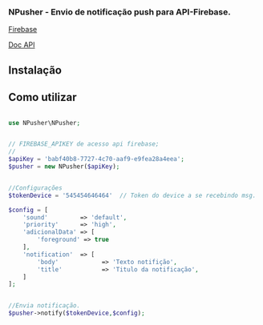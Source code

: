 ### NPusher - Envio de notificação push para API-Firebase.

[Firebase](https://console.firebase.google.com/project/)

[Doc API](https://firebase.google.com/docs/cloud-messaging/send-message)


## Instalação



## Como utilizar

~~~ php

use NPusher\NPusher;


// FIREBASE_APIKEY de acesso api firebase;
// 
$apiKey = 'babf40b8-7727-4c70-aaf9-e9fea28a4eea';
$pusher = new NPusher($apiKey);


//Configurações
$tokenDevice = '545454646464'  // Token do device a se recebindo msg.

$config = [
    'sound'         => 'default',
    'priority'      => 'high',
    'adicionalData' => [
        'foreground' => true
    ],
    'notification'  => [
        'body'            => 'Texto notifição', 
        'title'           => 'Titulo da notificação',
    ]
];


//Envia notificação.
$pusher->notify($tokenDevice,$config);

~~~